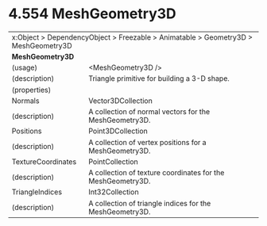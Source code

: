 <html dir="LTR" xmlns:mshelp="http://msdn.microsoft.com/mshelp" xmlns:ddue="http://ddue.schemas.microsoft.com/authoring/2003/5" xmlns:xlink="http://www.w3.org/1999/xlink" xmlns:tool="http://www.microsoft.com/tooltip">

<body>
 <input type="hidden" id="userDataCache" class="userDataStyle">
 <input type="hidden" id="hiddenScrollOffset">
 <img id="dropDownImage" style="display:none; height:0; width:0;" src="../local/drpdown.gif">
 <img id="dropDownHoverImage" style="display:none; height:0; width:0;" src="../local/drpdown_orange.gif">
 <img id="collapseImage" style="display:none; height:0; width:0;" src="../local/collapse.gif">
 <img id="expandImage" style="display:none; height:0; width:0;" src="../local/exp.gif">
 <img id="collapseAllImage" style="display:none; height:0; width:0;" src="../local/collall.gif">
 <img id="expandAllImage" style="display:none; height:0; width:0;" src="../local/expall.gif">
 <img id="copyImage" style="display:none; height:0; width:0;" src="../local/copycode.gif">
 <img id="copyHoverImage" style="display:none; height:0; width:0;" src="../local/copycodeHighlight.gif">
 <div id="header"><h1 class="heading">4.554 MeshGeometry3D</h1></div>

 <div id="mainSection">
 <div id="mainBody">
 <div id="allHistory" class="saveHistory" onsave="saveAll()" onload="loadAll()"></div>
 <p xmlns:wsd="http://wsdev.schemas.microsoft.com/authoring/2008/2" xmlns:msxsl="urn:schemas-microsoft-com:xslt" xmlns:script="urn:script" xmlns:build="urn:build">
 </p>
 <div id="sectionSection0" class="section" name="collapseableSection">
 <content xmlns="http://ddue.schemas.microsoft.com/authoring/2003/5" xmlns:wsd="http://wsdev.schemas.microsoft.com/authoring/2008/2" xmlns:msxsl="urn:schemas-microsoft-com:xslt" xmlns:script="urn:script" xmlns:build="urn:build">
 </content>
 </div>
 <div id="sectionSection1" class="section" name="collapseableSection">
 <content xmlns="http://ddue.schemas.microsoft.com/authoring/2003/5" xmlns:wsd="http://wsdev.schemas.microsoft.com/authoring/2008/2" xmlns:msxsl="urn:schemas-microsoft-com:xslt" xmlns:script="urn:script" xmlns:build="urn:build">
 <table class="ProtocolAuthoredTable" xmlns="">
 <tr><td colspan="2">
<mshelp:link keywords="86913f34-aa06-4c94-9f09-83936a822fd8" tabindex="0">x:Object</mshelp:link> &gt; <mshelp:link keywords="22a604a1-b593-4464-91e4-488285506428" tabindex="0">DependencyObject</mshelp:link> &gt; <mshelp:link keywords="6724267f-782a-4509-a6e9-19f1e3acf436" tabindex="0">Freezable</mshelp:link> &gt; <mshelp:link keywords="4e196363-585f-4026-aad1-79907d6b01af" tabindex="0">Animatable</mshelp:link> &gt; <mshelp:link keywords="6c9a9be8-0416-4358-9d7f-17a255a24711" tabindex="0">Geometry3D</mshelp:link> &gt; <mshelp:link keywords="51be8759-3bfc-4da6-a53a-b185143133b0" tabindex="0">MeshGeometry3D</mshelp:link> </td>
 </tr>
 <tr><td colspan="2">
 <b>
MeshGeometry3D </b>
 </td>
 </tr>
 <tr><td><div class="indent0">(usage)</div></td>
 <td>&lt;MeshGeometry3D /&gt; </td>
 </tr>
 <tr><td><div class="indent0">(description)</div></td>
 <td>Triangle primitive for building a 3-D shape. </td>
 </tr>
 <tr><td><div class="indent0">(properties)</div></td>
 <td> </td>
 </tr>
 <tr><td><div class="indent2">Normals</div></td>
 <td><mshelp:link keywords="b270ec2a-7ab4-497a-862f-11d282099a2c" tabindex="0">Vector3DCollection</mshelp:link> </td>
 </tr>
 <tr><td><div class="indent4">(description)</div></td>
 <td>A collection of normal vectors for the MeshGeometry3D. </td>
 </tr>
 <tr><td><div class="indent2">Positions</div></td>
 <td><mshelp:link keywords="0923d0aa-7489-4f82-8042-158ed3584ea7" tabindex="0">Point3DCollection</mshelp:link> </td>
 </tr>
 <tr><td><div class="indent4">(description)</div></td>
 <td>A collection of vertex positions for a MeshGeometry3D. </td>
 </tr>
 <tr><td><div class="indent2">TextureCoordinates</div></td>
 <td><mshelp:link keywords="3391691d-cc37-4221-8bbb-d6f14d5e3da8" tabindex="0">PointCollection</mshelp:link> </td>
 </tr>
 <tr><td><div class="indent4">(description)</div></td>
 <td>A collection of texture coordinates for the MeshGeometry3D. </td>
 </tr>
 <tr><td><div class="indent2">TriangleIndices</div></td>
 <td><mshelp:link keywords="2aa9a623-84e1-4202-abbd-d80235b65629" tabindex="0">Int32Collection</mshelp:link> </td>
 </tr>
 <tr><td><div class="indent4">(description)</div></td>
 <td>A collection of triangle indices for the MeshGeometry3D. </td>
 </tr>
</table>
 </content>
 </div>
 <!--[if gte IE 5]>
 <tool:tip element="languageFilterToolTip" avoidmouse="false"/>
 <![endif]-->
 </div>
 <a name="feedback"></a><span></span>
 </div>
</body></html>
